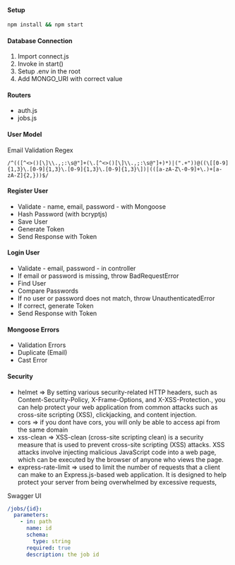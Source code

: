 #### Setup

```bash
npm install && npm start
```

#### Database Connection

1. Import connect.js
2. Invoke in start()
3. Setup .env in the root
4. Add MONGO_URI with correct value

#### Routers

- auth.js
- jobs.js

#### User Model

Email Validation Regex

```regex
/^(([^<>()[\]\\.,;:\s@"]+(\.[^<>()[\]\\.,;:\s@"]+)*)|(".+"))@((\[[0-9]{1,3}\.[0-9]{1,3}\.[0-9]{1,3}\.[0-9]{1,3}\])|(([a-zA-Z\-0-9]+\.)+[a-zA-Z]{2,}))$/
```

#### Register User

- Validate - name, email, password - with Mongoose
- Hash Password (with bcryptjs)
- Save User
- Generate Token
- Send Response with Token

#### Login User

- Validate - email, password - in controller
- If email or password is missing, throw BadRequestError
- Find User
- Compare Passwords
- If no user or password does not match, throw UnauthenticatedError
- If correct, generate Token
- Send Response with Token

#### Mongoose Errors

- Validation Errors
- Duplicate (Email)
- Cast Error

#### Security

- helmet
  => By setting various security-related HTTP headers, such as Content-Security-Policy, X-Frame-Options, and X-XSS-Protection., you can help protect your web application from common attacks such as cross-site scripting (XSS), clickjacking, and content injection.
- cors
  => if you dont have cors, you will only be able to access api from the same domain
- xss-clean
  => XSS-clean (cross-site scripting clean) is a security measure that is used to prevent cross-site scripting (XSS) attacks. XSS attacks involve injecting malicious JavaScript code into a web page, which can be executed by the browser of anyone who views the page.
- express-rate-limit
  => used to limit the number of requests that a client can make to an Express.js-based web application. It is designed to help protect your server from being overwhelmed by excessive requests,

Swagger UI

```yaml
/jobs/{id}:
  parameters:
    - in: path
      name: id
      schema:
        type: string
      required: true
      description: the job id
```
